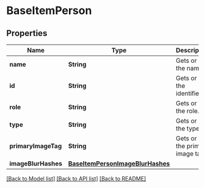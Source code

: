 # BaseItemPerson

## Properties
Name | Type | Description | Notes
------------ | ------------- | ------------- | -------------
**name** | **String** | Gets or sets the name. | [optional] 
**id** | **String** | Gets or sets the identifier. | [optional] 
**role** | **String** | Gets or sets the role. | [optional] 
**type** | **String** | Gets or sets the type. | [optional] 
**primaryImageTag** | **String** | Gets or sets the primary image tag. | [optional] 
**imageBlurHashes** | [**BaseItemPersonImageBlurHashes**](BaseItemPersonImageBlurHashes.md) |  | [optional] 

[[Back to Model list]](../README.md#documentation-for-models) [[Back to API list]](../README.md#documentation-for-api-endpoints) [[Back to README]](../README.md)


